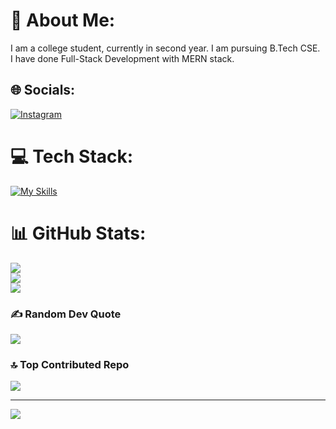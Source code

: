 # 💫 About Me:
I am a college student, currently in second year. I am pursuing B.Tech CSE.<br>I have done Full-Stack Development with MERN stack.<br>  


## 🌐 Socials:
[![Instagram](https://img.shields.io/badge/Instagram-%23E4405F.svg?logo=Instagram&logoColor=white)](https://instagram.com/__swayam__singh) 

# 💻 Tech Stack:
[![My Skills](https://skillicons.dev/icons?i=html,css,javascript,mongodb,express,react,nodejs,tailwind,vercel,next,cpp,java,python)](https://skillicons.dev)
# 📊 GitHub Stats:
![](https://github-readme-stats.vercel.app/api?username=SinghSwayam&theme=one_dark_pro&hide_border=false&include_all_commits=true&count_private=true)<br/>
![](https://github-readme-streak-stats.herokuapp.com/?user=SinghSwayam&theme=one_dark_pro&hide_border=false)<br/>
![](https://github-readme-stats.vercel.app/api/top-langs/?username=SinghSwayam&theme=one_dark_pro&hide_border=false&include_all_commits=true&count_private=true&layout=compact)

### ✍️ Random Dev Quote
![](https://quotes-github-readme.vercel.app/api?type=vetical&theme=tokyonight)

### 🔝 Top Contributed Repo
![](https://github-contributor-stats.vercel.app/api?username=SinghSwayam&limit=5&theme=dark&combine_all_yearly_contributions=true)

---
[![](https://visitcount.itsvg.in/api?id=SinghSwayam&icon=5&color=0)](https://visitcount.itsvg.in)

<!-- Proudly created with GPRM ( https://gprm.itsvg.in ) -->
